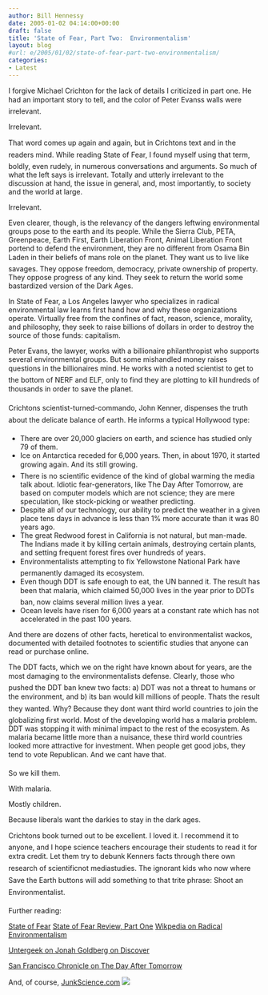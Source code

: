 ```yaml
---
author: Bill Hennessy
date: 2005-01-02 04:14:00+00:00
draft: false
title: 'State of Fear, Part Two:  Environmentalism'
layout: blog
#url: e/2005/01/02/state-of-fear-part-two-environmentalism/
categories:
- Latest
---
```


I forgive Michael Crichton for the lack of details I criticized in part one. He had an important story to tell, and the color of Peter Evanss walls were irrelevant. 

Irrelevant. 

That word comes up again and again, but in Crichtons text and in the readers mind. While reading State of Fear, I found myself using that term, boldly, even rudely, in numerous conversations and arguments. So much of what the left says is irrelevant. Totally and utterly irrelevant to the discussion at hand, the issue in general, and, most importantly, to society and the world at large. 

Irrelevant.

Even clearer, though, is the relevancy of the dangers leftwing environmental groups pose to the earth and its people. While the Sierra Club, PETA, Greenpeace, Earth First, Earth Liberation Front, Animal Liberation Front portend to defend the environment, they are no different from Osama Bin Laden in their beliefs of mans role on the planet. They want us to live like savages. They oppose freedom, democracy, private ownership of property. They oppose progress of any kind. They seek to return the world some bastardized version of the Dark Ages. 

In State of Fear, a Los Angeles lawyer who specializes in radical environmental law learns first hand how and why these organizations operate. Virtually free from the confines of fact, reason, science, morality, and philosophy, they seek to raise billions of dollars in order to destroy the source of those funds: capitalism.

Peter Evans, the lawyer, works with a billionaire philanthropist who supports several environmental groups. But some mishandled money raises questions in the billionaires mind. He works with a noted scientist to get to the bottom of NERF and ELF, only to find they are plotting to kill hundreds of thousands in order to save the planet. 

Crichtons scientist-turned-commando, John Kenner, dispenses the truth about the delicate balance of earth. He informs a typical Hollywood type:




  * There are over 20,000 glaciers on earth, and science has studied only 79 of them.
  * Ice on Antarctica receded for 6,000 years. Then, in about 1970, it started growing again. And its still growing.
  * There is no scientific evidence of the kind of global warming the media talk about. Idiotic fear-generators, like The Day After Tomorrow, are based on computer models which are not science; they are mere speculation, like stock-picking or weather predicting.
  * Despite all of our technology, our ability to predict the weather in a given place tens days in advance is less than 1% more accurate than it was 80 years ago.
  * The great Redwood forest in California is not natural, but man-made. The Indians made it by killing certain animals, destroying certain plants, and setting frequent forest fires over hundreds of years.
  * Environmentalists attempting to fix Yellowstone National Park have permanently damaged its ecosystem.
  * Even though DDT is safe enough to eat, the UN banned it. The result has been that malaria, which claimed 50,000 lives in the year prior to DDTs ban, now claims several million lives a year. 
  * Ocean levels have risen for 6,000 years at a constant rate which has not accelerated in the past 100 years.

And there are dozens of other facts, heretical to environmentalist wackos, documented with detailed footnotes to scientific studies that anyone can read or purchase online.

The DDT facts, which we on the right have known about for years, are the most damaging to the environmentalists defense. Clearly, those who pushed the DDT ban knew two facts: a) DDT was not a threat to humans or the environment, and b) its ban would kill millions of people. Thats the result they wanted. Why? Because they dont want third world countries to join the globalizing first world. Most of the developing world has a malaria problem. DDT was stopping it with minimal impact to the rest of the ecosystem. As malaria became little more than a nuisance, these third world countries looked more attractive for investment. When people get good jobs, they tend to vote Republican. And we cant have that.

So we kill them.

With malaria.

Mostly children. 

Because liberals want the darkies to stay in the dark ages. 

Crichtons book turned out to be excellent. I loved it. I recommend it to anyone, and I hope science teachers encourage their students to read it for extra credit. Let them try to debunk Kenners facts through there own research of scientificnot mediastudies. The ignorant kids who now where Save the Earth buttons will add something to that trite phrase: Shoot an Environmentalist. 

Further reading:

[State of Fear](https://www.amazon.com/exec/obidos/redirect?tag=hennesssview-20&path=tg%2Fdetail%2F-%2F0066214130%2Fqid%3D1102908263%2Fsr%3D8-1%2Fref%3Dpd_csp_1%3Fv%3Dglance%26s%3Dbooks%26n%3D507846)
[State of Fear Review, Part One](https://blog.billhennessy.com/blogs/hennessys_view/archive/2004/12/13/873.aspx)
[Wikpedia on Radical Environmentalism](https://en.wikipedia.org/wiki/Radical_environmentalism)

[Untergeek on Jonah Goldberg on Discover](https://www.untergeek.com/index.php?p=62)

[ San Francisco Chronicle on The Day After Tomorrow](https://www.sfgate.com/cgi-bin/article.cgi?file=/chronicle/archive/2004/06/01/EDGTM6TOTR1.DTL)

And, of course, [JunkScience.com](https://www.junkscience.com/)
![](https://blog.billhennessy.com/aggbug.aspx?PostID=923)



